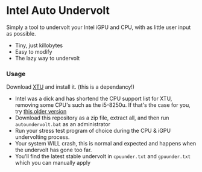 # Intel Auto Undervolt

Simply a tool to undervolt your Intel iGPU and CPU, with as little user input as possible. 

  - Tiny, just killobytes
  - Easy to modify
  - The lazy way to undervolt

### Usage

Download [XTU](https://downloadcenter.intel.com/download/24075/Intel-Extreme-Tuning-Utility-Intel-XTU-) and install it. (this is a dependancy!)
 - Intel was a dick and has shortend the CPU support list for XTU, removing some CPU's such as the i5-8250u. If that's the case for you, try [this older version](https://drive.google.com/file/d/1df1iv8W1XWWc5AcJmUpAYc9PbeDL6U2n/view?usp=sharing)
 - Download this repository as a zip file, extract all, and then run `autoundervolt.bat` as an administrator
 - Run your stress test program of choice during the CPU & iGPU undervolting process.
 - Your system WILL crash, this is normal and expected and happens when the undervolt has gone too far. 
 - You'll find the latest stable undervolt in `cpuunder.txt` and `gpuunder.txt` which you can manually apply
